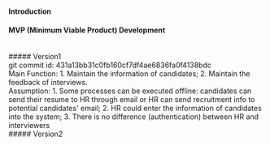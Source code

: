#
#### Introduction

#### MVP (Minimum Viable Product) Development
<br>
##### Version1
<br>
git commit id: 431a13bb31c0fb160cf7df4ae6836fa0f4138bdc
<br>
Main Function: 1. Maintain the information of candidates; 2. Maintain the feedback of interviews.
<br>
Assumption: 1. Some processes can be executed offline: candidates can send their resume to HR through email or HR can send recruitment info to potential candidates' email; 2. HR could enter the information of candidates into the system; 3. There is no difference (authentication) between HR and interviewers

<br>
##### Version2
<br>
